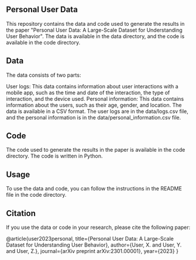 ## Personal User Data

This repository contains the data and code used to generate the results in the paper "Personal User Data: A Large-Scale Dataset for Understanding User Behavior". The data is available in the data directory, and the code is available in the code directory.

## Data
The data consists of two parts:

User logs: This data contains information about user interactions with a mobile app, such as the time and date of the interaction, the type of interaction, and the device used.
Personal information: This data contains information about the users, such as their age, gender, and location.
The data is available in a CSV format. The user logs are in the data/logs.csv file, and the personal information is in the data/personal_information.csv file.

## Code
The code used to generate the results in the paper is available in the code directory. The code is written in Python.

## Usage
To use the data and code, you can follow the instructions in the README file in the code directory.

## Citation
If you use the data or code in your research, please cite the following paper:

@article{user2023personal,
  title={Personal User Data: A Large-Scale Dataset for Understanding User Behavior},
  author={User, X. and User, Y. and User, Z.},
  journal={arXiv preprint arXiv:2301.00001},
  year={2023}
}


